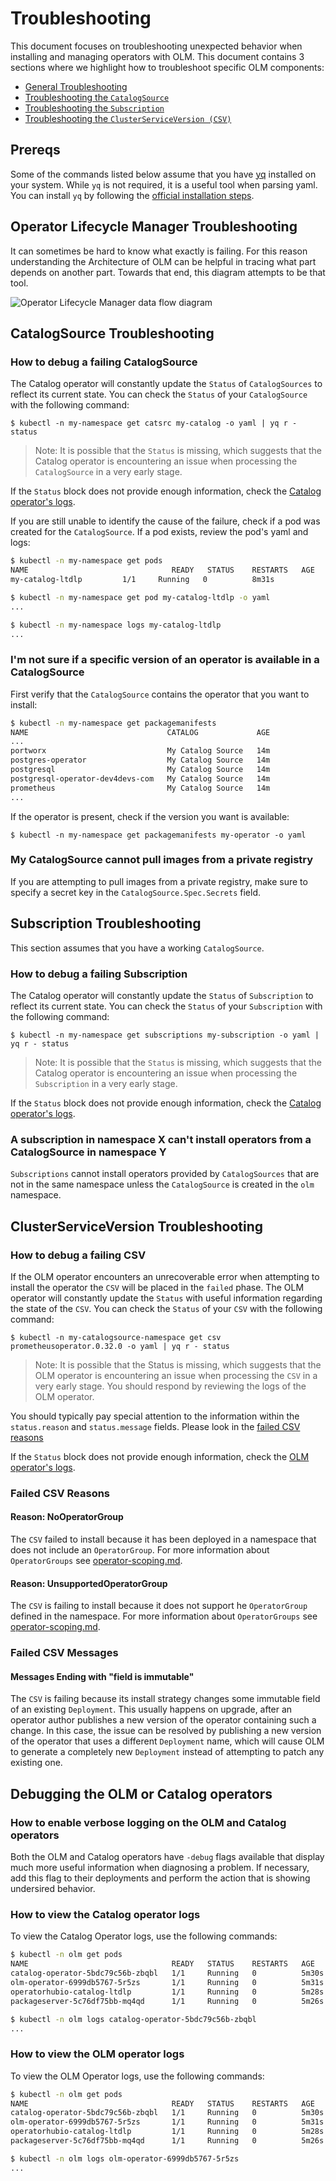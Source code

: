# Troubleshooting

This document focuses on troubleshooting unexpected behavior when installing and managing operators with OLM. This document contains 3 sections where we highlight how to troubleshoot specific OLM components:

* [General Troubleshooting](#operator-lifecycle-manager-troubleshooting)
* [Troubleshooting the `CatalogSource`](#catalogsource-troubleshooting)
* [Troubleshooting the `Subscription`](#subscription-troubleshooting)
* [Troubleshooting the `ClusterServiceVersion (CSV)`](#clusterserviceversion-troubleshooting)

## Prereqs

Some of the commands listed below assume that you have [yq](https://github.com/mikefarah/yq) installed on your system. While `yq` is not required, it is a useful tool when parsing yaml. You can install `yq` by following the [official installation steps](https://github.com/mikefarah/yq#install).

## Operator Lifecycle Manager Troubleshooting

It can sometimes be hard to know what exactly is failing. For this reason understanding the Architecture of OLM can be helpful in tracing what part depends on another part. Towards that end, this diagram attempts to be that tool.

![Operator Lifecycle Manager data flow diagram](images/OLM-flows.png)

## CatalogSource Troubleshooting

### How to debug a failing CatalogSource

The Catalog operator will constantly update the `Status` of `CatalogSources` to reflect its current state. You can check the `Status` of your `CatalogSource` with the following command:

`$ kubectl -n my-namespace get catsrc my-catalog -o yaml | yq r - status`

>Note: It is possible that the `Status` is missing, which suggests that the Catalog operator is encountering an issue when processing the `CatalogSource` in a very early stage.

If the `Status` block does not provide enough information, check the [Catalog operator's logs](#how-to-view-the-catalog-operator-logs).

If you are still unable to identify the cause of the failure, check if a pod was created for the `CatalogSource`. If a pod exists, review the pod's yaml and logs:

```bash
$ kubectl -n my-namespace get pods
NAME                                READY   STATUS    RESTARTS   AGE
my-catalog-ltdlp         1/1     Running   0          8m31s

$ kubectl -n my-namespace get pod my-catalog-ltdlp -o yaml
...

$ kubectl -n my-namespace logs my-catalog-ltdlp
...
```

### I'm not sure if a specific version of an operator is available in a CatalogSource

First verify that the `CatalogSource` contains the operator that you want to install:

```bash
$ kubectl -n my-namespace get packagemanifests
NAME                               CATALOG             AGE
...
portworx                           My Catalog Source   14m
postgres-operator                  My Catalog Source   14m
postgresql                         My Catalog Source   14m
postgresql-operator-dev4devs-com   My Catalog Source   14m
prometheus                         My Catalog Source   14m
...
```

If the operator is present, check if the version you want is available:

`$ kubectl -n my-namespace get packagemanifests my-operator -o yaml`

### My CatalogSource cannot pull images from a private registry

If you are attempting to pull images from a private registry, make sure to specify a secret key in the `CatalogSource.Spec.Secrets` field.

## Subscription Troubleshooting

This section assumes that you have a working `CatalogSource`.

### How to debug a failing Subscription

The Catalog operator will constantly update the `Status` of `Subscription` to reflect its current state. You can check the `Status` of your `Subscription` with the following command:

`$ kubectl -n my-namespace get subscriptions my-subscription -o yaml | yq r - status`

>Note: It is possible that the `Status` is missing, which suggests that the Catalog operator is encountering an issue when processing the `Subscription` in a very early stage.

If the `Status` block does not provide enough information, check the [Catalog operator's logs](#how-to-view-the-catalog-operator-logs).

### A subscription in namespace X can't install operators from a CatalogSource in namespace Y

`Subscriptions` cannot install operators provided by `CatalogSources` that are not in the same namespace unless the `CatalogSource` is created in the `olm` namespace.

## ClusterServiceVersion Troubleshooting

### How to debug a failing CSV

If the OLM operator encounters an unrecoverable error when attempting to install the operator the `CSV` will be placed in the `failed` phase. The OLM operator will constantly update the `Status` with useful information regarding the state of the `CSV`. You can check the `Status` of your `CSV` with the following command:

`$ kubectl -n my-catalogsource-namespace get csv prometheusoperator.0.32.0 -o yaml | yq r - status`

>Note: It is possible that the Status is missing, which suggests that the OLM operator is encountering an issue when processing the `CSV` in a very early stage. You should respond by reviewing the logs of the OLM operator.

You should typically pay special attention to the information within the `status.reason` and `status.message` fields. Please look in the [failed CSV reasons](#failed-csv-reasons)

If the `Status` block does not provide enough information, check the [OLM operator's logs](#how-to-view-the-olm-operator-logs).

### Failed CSV Reasons

#### Reason: NoOperatorGroup

The `CSV` failed to install because it has been deployed in a namespace that does not include an `OperatorGroup`. For more information about `OperatorGroups` see [operator-scoping.md](operator-scoping.md).

#### Reason: UnsupportedOperatorGroup

The `CSV` is failing to install because it does not support he `OperatorGroup` defined in the namespace. For more information about `OperatorGroups` see [operator-scoping.md](operator-scoping.md).

### Failed CSV Messages

#### Messages Ending with "field is immutable"

The `CSV` is failing because its install strategy changes some immutable field of an existing `Deployment`. This usually happens on upgrade, after an operator author publishes a new version of the operator containing such a change. In this case, the issue can be resolved by publishing a new version of the operator that uses a different `Deployment` name, which will cause OLM to generate a completely new `Deployment` instead of attempting to patch any existing one.

## Debugging the OLM or Catalog operators

### How to enable verbose logging on the OLM and Catalog operators

Both the OLM and Catalog operators have `-debug` flags available that display much more useful information when diagnosing a problem. If necessary, add this flag to their deployments and perform the action that is showing undersired behavior.

### How to view the Catalog operator logs

To view the Catalog Operator logs, use the following commands:

```bash
$ kubectl -n olm get pods
NAME                                READY   STATUS    RESTARTS   AGE
catalog-operator-5bdc79c56b-zbqbl   1/1     Running   0          5m30s
olm-operator-6999db5767-5r5zs       1/1     Running   0          5m31s
operatorhubio-catalog-ltdlp         1/1     Running   0          5m28s
packageserver-5c76df75bb-mq4qd      1/1     Running   0          5m26s

$ kubectl -n olm logs catalog-operator-5bdc79c56b-zbqbl
...
```

### How to view the OLM operator logs

To view the OLM Operator logs, use the following commands:

```bash
$ kubectl -n olm get pods
NAME                                READY   STATUS    RESTARTS   AGE
catalog-operator-5bdc79c56b-zbqbl   1/1     Running   0          5m30s
olm-operator-6999db5767-5r5zs       1/1     Running   0          5m31s
operatorhubio-catalog-ltdlp         1/1     Running   0          5m28s
packageserver-5c76df75bb-mq4qd      1/1     Running   0          5m26s

$ kubectl -n olm logs olm-operator-6999db5767-5r5zs
...
```
